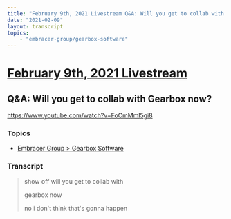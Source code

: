 ```yaml
---
title: "February 9th, 2021 Livestream Q&A: Will you get to collab with Gearbox now?"
date: "2021-02-09"
layout: transcript
topics:
    - "embracer-group/gearbox-software"
---
```

# [February 9th, 2021 Livestream](../2021-02-09.md)
## Q&A: Will you get to collab with Gearbox now?
https://www.youtube.com/watch?v=FoCmMml5gi8

### Topics
* [Embracer Group > Gearbox Software](../topics/embracer-group/gearbox-software.md)

### Transcript

> show off will you get to collab with
>
> gearbox now
>
> no i don't think that's gonna happen
>
